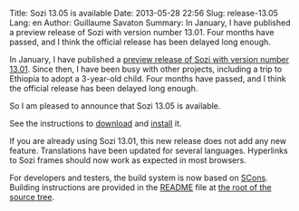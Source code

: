 Title: Sozi 13.05 is available
Date: 2013-05-28 22:56
Slug: release-13.05
Lang: en
Author: Guillaume Savaton
Summary: In January, I have published a preview release of Sozi with version number 13.01. Four months have passed, and I think the official release has been delayed long enough.

In January, I have published a [preview release of Sozi with version number 13.01](|filename|release-13.01.md).
Since then, I have been busy with other projects, including a trip to Ethiopia to adopt a 3-year-old child.
Four months have passed, and I think the official release has been delayed long enough.

So I am pleased to announce that Sozi 13.05 is available.

See the instructions to [download](|filename|/pages/en/download.md) and [install](|filename|/pages/en/install.md) it.

If you are already using Sozi 13.01, this new release does not add any new feature.
Translations have been updated for several languages.
Hyperlinks to Sozi frames should now work as expected in most browsers.

For developers and testers, the build system is now based on [SCons](http://www.scons.org/).
Building instructions are provided in the [README](https://github.com/senshu/Sozi/blob/master/README.md) file
at [the root of the source tree](https://github.com/senshu/Sozi).
